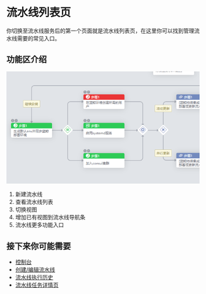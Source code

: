 # 流水线列表页

你切换至流水线服务后的第一个页面就是流水线列表页，在这里你可以找到管理流水线需要的常见入口。

## 功能区介绍 <a id="&#x529F;&#x80FD;&#x533A;&#x4ECB;&#x7ECD;"></a>

![&#x6D41;&#x6C34;&#x7EBF;&#x5217;&#x8868;&#x9875;](../../.gitbook/assets/image%20%2827%29.png)

1. 新建流水线
2. 查看流水线列表
3. 切换视图
4. 增加已有视图到流水线导航条
5. 流水线更多功能入口

## 接下来你可能需要 <a id="&#x63A5;&#x4E0B;&#x6765;&#x4F60;&#x53EF;&#x80FD;&#x9700;&#x8981;"></a>

* [控制台](../console.md)
* [创建/编辑流水线](pipeline-edit/)
* [流水线执行历史](pipeline-build-history.md)
* [流水线任务详情页](pipeline-build-detail/)

